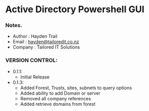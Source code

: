 # Active Directory Powershell GUI


### Notes. 
 * Author  : Hayden Trail
 * Email   : hayden@tailoredit.co.nz
 * Company : Tailored IT Solutions

### VERSION CONTROL:

* 0.1.1:
  * Initial Release
* 0.1.3:
  * Added Forest, Trusts, sites, subnets to query options
  * Added ability to add Domain or server 
  * Removed all company references
  * Added retrieve domains from forest


